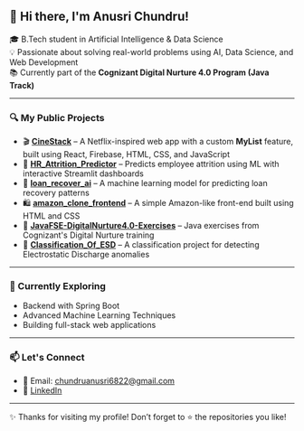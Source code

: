 ## 👋 Hi there, I'm Anusri Chundru!

🎓 B.Tech student in Artificial Intelligence & Data Science  
💡 Passionate about solving real-world problems using AI, Data Science, and Web Development  
📚 Currently part of the **Cognizant Digital Nurture 4.0 Program (Java Track)**

---

### 🔍 My Public Projects
- 🎬 **[CineStack](https://github.com/Anusri-26/CineStack)** – A Netflix-inspired web app with a custom **MyList** feature, built using React, Firebase, HTML, CSS, and JavaScript  
- 🎯 **[HR_Attrition_Predictor](https://github.com/Anusri-26/HR_Attrition_Predictor)** – Predicts employee attrition using ML with interactive Streamlit dashboards  
- 💸 **[loan_recover_ai](https://github.com/Anusri-26/loan_recover_ai)** – A machine learning model for predicting loan recovery patterns  
- 🛍️ **[amazon_clone_frontend](https://github.com/Anusri-26/amazon_clone_frontend)** – A simple Amazon-like front-end built using HTML and CSS  
- 🧪 **[JavaFSE-DigitalNurture4.0-Exercises](https://github.com/Anusri-26/JavaFSE-DigitalNurture4.0-Exercises)** – Java exercises from Cognizant's Digital Nurture training  
- 🔬 **[Classification_Of_ESD](https://github.com/Anusri-26/Classification_Of_ESD)** – A classification project for detecting Electrostatic Discharge anomalies  

---

### 🌱 Currently Exploring

- Backend with Spring Boot  
- Advanced Machine Learning Techniques  
- Building full-stack web applications

---

### 📫 Let's Connect

- 📧 Email: [chundruanusri6822@gmail.com](mailto:chundruanusri6822@gmail.com)
- 💼 [LinkedIn](https://www.linkedin.com/in/chundru-anusri-b5a967256/)

---

✨ Thanks for visiting my profile! Don’t forget to ⭐️ the repositories you like!

